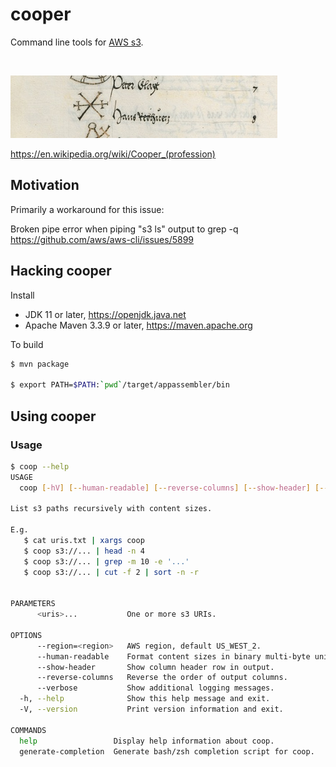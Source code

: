 # cooper

Command line tools for [AWS s3](https://aws.amazon.com/s3/).

<br/>

![cooper project logo](https://github.com/heuermh/cooper/raw/main/images/cooper-branding.jpg)

https://en.wikipedia.org/wiki/Cooper_(profession)

## Motivation

Primarily a workaround for this issue:

Broken pipe error when piping "s3 ls" output to grep -q<br/>
https://github.com/aws/aws-cli/issues/5899


## Hacking cooper

Install

 * JDK 11 or later, https://openjdk.java.net
 * Apache Maven 3.3.9 or later, https://maven.apache.org

To build
```bash
$ mvn package

$ export PATH=$PATH:`pwd`/target/appassembler/bin
```

## Using cooper

### Usage

```bash
$ coop --help
USAGE
  coop [-hV] [--human-readable] [--reverse-columns] [--show-header] [--verbose] [--region=<region>] <uris>... [COMMAND]

List s3 paths recursively with content sizes.

E.g.
   $ cat uris.txt | xargs coop
   $ coop s3://... | head -n 4
   $ coop s3://... | grep -m 10 -e '...'
   $ coop s3://... | cut -f 2 | sort -n -r


PARAMETERS
      <uris>...           One or more s3 URIs.

OPTIONS
      --region=<region>   AWS region, default US_WEST_2.
      --human-readable    Format content sizes in binary multi-byte units.
      --show-header       Show column header row in output.
      --reverse-columns   Reverse the order of output columns.
      --verbose           Show additional logging messages.
  -h, --help              Show this help message and exit.
  -V, --version           Print version information and exit.

COMMANDS
  help                 Display help information about coop.
  generate-completion  Generate bash/zsh completion script for coop.
```

